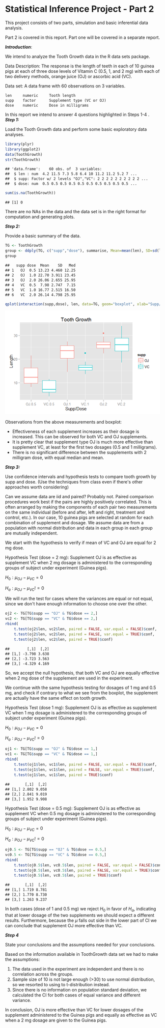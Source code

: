 # Statistical Inference Project - Part 2
This project consists of two parts, simulation and basic inferential data analysis.

Part 2 is covered in this report. Part one will be covered in a separate report.

__*Introduction*__:

We intend to analyze the Tooth Growth data in the R data sets package.

Data Description: The response is the length of teeth in each of 10 guinea pigs 
at each of three dose levels of Vitamin C (0.5, 1, and 2 mg) with each of two delivery methods, orange juice (OJ) or ascorbic acid (VC).

Data set: A data frame with 60 observations on 3 variables.

    len     numeric     Tooth length  
    supp 	factor 	    Supplement type (VC or OJ)  
    dose 	numeric 	Dose in milligrams    

In this report we intend to answer 4 questions highlighted in Steps 1-4
. 
__*Step 1:*__

Load the Tooth Growth data and perform some basic exploratory data analyses. 


```r
library(plyr)
library(ggplot2)
data(ToothGrowth)
str(ToothGrowth)
```

```
## 'data.frame':	60 obs. of  3 variables:
##  $ len : num  4.2 11.5 7.3 5.8 6.4 10 11.2 11.2 5.2 7 ...
##  $ supp: Factor w/ 2 levels "OJ","VC": 2 2 2 2 2 2 2 2 2 2 ...
##  $ dose: num  0.5 0.5 0.5 0.5 0.5 0.5 0.5 0.5 0.5 0.5 ...
```

```r
sum(is.na(ToothGrowth))
```

```
## [1] 0
```
There are no NAs in the data and the data set is in the right format for computation and generating plots. 

__*Step 2:*__

Provide a basic summary of the data.

```r
TG <- ToothGrowth
group <- ddply(TG, c("supp","dose"), summarise, Mean=mean(len), SD=sd(len), Med=median(len))
group
```

```
##   supp dose  Mean    SD   Med
## 1   OJ  0.5 13.23 4.460 12.25
## 2   OJ  1.0 22.70 3.911 23.45
## 3   OJ  2.0 26.06 2.655 25.95
## 4   VC  0.5  7.98 2.747  7.15
## 5   VC  1.0 16.77 2.515 16.50
## 6   VC  2.0 26.14 4.798 25.95
```

```r
qplot(interaction(supp,dose), len, data=TG, geom="boxplot", xlab="Supp/Dose", ylab="Length", main = "Tooth Growth", color=supp)
```

![plot of chunk unnamed-chunk-2](./SI_Project_Part2_files/figure-html/unnamed-chunk-2.png) 

Observations from the above measurements and boxplot:

* Effectiveness of each supplement increases as their dosage is increased. This can be observed for both VC and OJ supplements. 
* It is pretty clear that supplement type OJ is much more effective than supplement VC, at least for the first two dosages (0.5 and 1 milligrams).
* There is no significant difference between the supplements with 2 milligram dose, with equal median and mean.

__*Step 3:*__

Use confidence intervals and hypothesis tests to compare tooth growth by supp and dose. (Use the techniques from class even if there's other approaches worth considering)

Can we assume data are iid and paired? Probably not. Paired comparison procedures work best if the pairs are highly positively correlated. This is often arranged by making the components of each pair two measurements on the same individual (before and after, left and right, treatment and control, etc.). In our case, 10 guinea pigs are selected at random for each combination of supplement and dosage. We assume data are from a population with normal distribution and data in each group in each group are mutually independent.

We start with the hypothesis to verify if mean of VC and OJ are equal for 2 mg dose. 

Hypothesis Test (dose = 2 mg): Supplement OJ is as effective as supplement VC when 2 mg dosage is administered to the corresponding groups of subject under experiment (Guinea pigs).

$H_0: \mu_{OJ} - \mu_{VC} = 0$

$H_a: \mu_{OJ} - \mu_{VC} != 0$

We will run the test for cases where the variances are equal or not equal, since we don't have enough information to choose one over the other. 


```r
oj2 <- TG[TG$supp == "OJ" & TG$dose == 2,]
vc2 <- TG[TG$supp == "VC" & TG$dose == 2,]
rbind(
    t.test(oj2$len, vc2$len, paired = FALSE, var.equal = FALSE)$conf,
    t.test(oj2$len, vc2$len, paired = FALSE, var.equal = TRUE)$conf,
    t.test(oj2$len, vc2$len, paired = TRUE)$conf)
```

```
##        [,1]  [,2]
## [1,] -3.798 3.638
## [2,] -3.723 3.563
## [3,] -4.329 4.169
```

So, we accept the null hypothesis, that both VC and OJ are equally effective when 2 mg dose of the supplement are used in the experiment.

We continue with the same hypothesis testing for dosages of 1 mg and 0.5 mg, and check if contrary to what we see from the boxplot, the supplement are actually have the same effect on tooth growth. 

Hypothesis Test (dose 1 mg): Supplement OJ is as effective as supplement VC when 1 mg dosage is administered to the corresponding groups of subject under experiment (Guinea pigs).

$H_0: \mu_{OJ} - \mu_{VC} = 0$

$H_a: \mu_{OJ} - \mu_{VC} != 0$


```r
oj1 <- TG[TG$supp == "OJ" & TG$dose == 1,]
vc1 <- TG[TG$supp == "VC" & TG$dose == 1,]
rbind(
    t.test(oj1$len, vc1$len, paired = FALSE, var.equal = FALSE)$conf,
    t.test(oj1$len, vc1$len, paired = FALSE, var.equal = TRUE)$conf,
    t.test(oj1$len, vc1$len, paired = TRUE)$conf)
```

```
##       [,1]  [,2]
## [1,] 2.802 9.058
## [2,] 2.841 9.019
## [3,] 1.952 9.908
```
Hypothesis Test (dose = 0.5 mg): Supplement OJ is as effective as supplement VC when 0.5 mg dosage is administered to the corresponding groups of subject under experiment (Guinea pigs).

$H_0: \mu_{OJ} - \mu_{VC} = 0$

$H_a: \mu_{OJ} - \mu_{VC} != 0$


```r
oj0.5 <- TG[TG$supp == "OJ" & TG$dose == 0.5,]
vc0.5 <- TG[TG$supp == "VC" & TG$dose == 0.5,]
rbind(
    t.test(oj0.5$len, vc0.5$len, paired = FALSE, var.equal = FALSE)$conf,
    t.test(oj0.5$len, vc0.5$len, paired = FALSE, var.equal = TRUE)$conf,
    t.test(oj0.5$len, vc0.5$len, paired = TRUE)$conf)
```

```
##       [,1]  [,2]
## [1,] 1.719 8.781
## [2,] 1.770 8.730
## [3,] 1.263 9.237
```

In both cases (dose of 1 and 0.5 mg) we reject $H_0$ in favor of $H_a$, indicating that at lower dosage of the two supplements we should expect a different results. Furthermore, because the $\mu$ falls out side in the lower part of CI we can conclude that supplement OJ more effective than VC.  

__*Step 4*__

State your conclusions and the assumptions needed for your conclusions. 

Based on the information available in ToothGrowth data set we had to make the  assumptions:
1. The data used in the experiment are independent and there is no correlation across the groups.
2. Sample size of 10 is not large enough (>30) to use normal distribution, so we resorted to using to t-distribution instead. 
3. Since there is no information on population standard deviation, we calculated the CI for both cases of equal variance and different variance.

In conclusion, OJ is more effective than VC for lower dosages of the supplement administered to the Guinea pigs and equally as effective as VC when a 2 mg dosage are given to the Guinea pigs.

